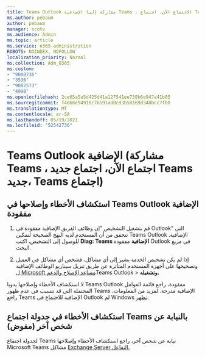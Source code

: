 ```yaml
---
title: Teams Outlook الإضافية (مشاركة إلى Teams ، الاجتماع الآن، اجتماع Teams جديد، Teams اجتماع)
ms.author: pebaum
author: pebaum
manager: scotv
ms.audience: Admin
ms.topic: article
ms.service: o365-administration
ROBOTS: NOINDEX, NOFOLLOW
localization_priority: Normal
ms.collection: Adm_O365
ms.custom:
- "9000736"
- "3536"
- "9002573"
- "4990"
ms.openlocfilehash: 2ce65a5a5d425d41a127541ee738b6e947a41b05
ms.sourcegitcommit: f4866e94918c7b591ad0cd3b58169d340bcc7f00
ms.translationtype: MT
ms.contentlocale: ar-SA
ms.lasthandoff: 05/19/2021
ms.locfileid: "52542736"
---
```

# <a name="teams-outlook-add-in-share-to-teams--meet-now-new-teams-meeting-join-teams-meeting"></a>Teams Outlook الإضافية (مشاركة Teams ، اجتماع الآن، اجتماع جديد Teams جديد، Teams اجتماع)

## <a name="to-troubleshoot-a-missing-teams-outlook-add-in"></a>استكشاف الأخطاء وإصلاحها في Teams Outlook الإضافية مفقودة

1. قم بتشغيل التشخيص "إن وظائف الفريق الإضافية مفقودة في Outlook" التي تتحقق من أن المستخدم لديه النهج الصحيحة لتمكين Teams Outlook الإضافية. للوصول إلى التشخيص، اكتب **Diag: Teams الإضافية** مفقودة Outlook في مربع البحث.

1. إذا لم يكن تشخيص الخدمة يشير إلى أي مشاكل، فشخص أي مشاكل في العميل وتصحيحها على أجهزة المستخدم المتأثرة عن طريق تنزيل سيناريو الوظائف الإضافية [ل Microsoft مساعد الإصلاح والدعم](https://aka.ms/SaRA-TeamsAddInScenario)Teams Outlook  >  **وتشغيله.**

لا استكشاف الأخطاء وإصلاحها يدويا Teams Outlook مفقودة، راجع قائمة العوامل المحتملة التي قد تتسبب في عدم ظهور Teams الإضافية مدرجة. لمزيد من المعلومات، راجع Teams الإضافية للاجتماع في Outlook لم Windows [تظهر](/microsoftteams/teams-add-in-for-outlook#teams-meeting-add-in-in-outlook-for-windows-does-not-show).

## <a name="to-troubleshoot-scheduling-a-teams-meeting-on-behalf-of-someone-else-delegate"></a>استكشاف الأخطاء في جدولة اجتماع Teams بالنيابة عن شخص آخر (مفوض)

لجدولة اجتماع Teams نيابة عن شخص آخر، راجع استكشاف الأخطاء وإصلاحها Microsoft Teams مشاكل [Exchange Server التفاعل.](/microsoftteams/troubleshoot/known-issues/teams-exchange-interaction-issue)
